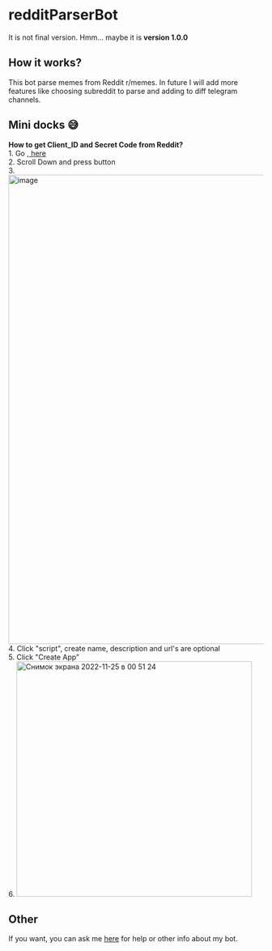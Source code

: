# redditParserBot
It is not final version. Hmm... maybe it is <b>version 1.0.0</b>

<h2> How it works?</h2>
This bot parse memes from Reddit r/memes. 
In future I will add more features like choosing subreddit to parse and adding to diff telegram channels.

<h2> Mini docks 😅</h2>
<b>How to get Client_ID and Secret Code from Reddit?</b> <br>
1. Go ,<a href="https://reddit.com/prefs/apps"> here</a> <br>
2. Scroll Down and press button <br>
3. <img width="927" alt="image" src="https://user-images.githubusercontent.com/97046736/203867007-04834e55-745b-40aa-b1e0-83755fd58abb.png"> <br>
4. Click "script", create name, description and url's are optional <br>
5. Click "Create App" <br>
6. <img width="465" alt="Снимок экрана 2022-11-25 в 00 51 24" src="https://user-images.githubusercontent.com/97046736/203868247-f0cc2a07-8b36-4ec8-a303-8288cab09793.png">


<h2>Other</h2>
If you want, you can ask me <a href="https://t.me/dontbesoseriouspls">here</a> for help or other info about my bot. 
